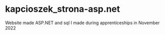 # kapcioszek_strona-asp.net
<p>Website made ASP.NET and sql I made during apprenticeships in November 2022</p>
